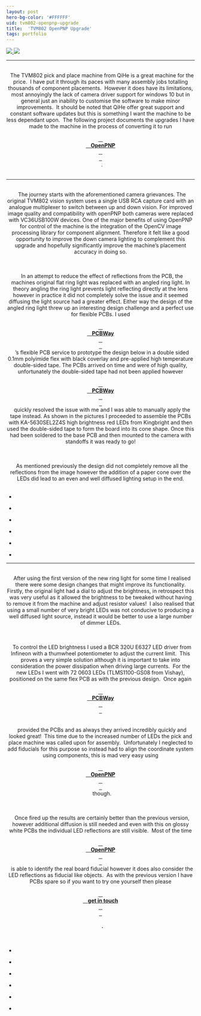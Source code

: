 ```yaml
---
layout: post
hero-bg-color: '#FFFFFF'
uid: tvm802-openpnp-upgrade
title:  'TVM802 OpenPNP Upgrade'
tags: portfolio
---
```


<a href="{{ site.url }}/images/portfolio/tvm802-openpnp-upgrade/IMG_20191223_125624.jpg">
<img src = "{{ site.url }}/images/portfolio/tvm802-openpnp-upgrade/IMG_20191223_125624.jpg">
</a>


<a href="{{ site.url }}/images/portfolio/tvm802-openpnp-upgrade/Sponsored+by+PCBWay.png">
<img src = "{{ site.url }}/images/portfolio/tvm802-openpnp-upgrade/Sponsored+by+PCBWay.png">
</a>


<hr>

<div class="sqs-html-content">
 <p class="" style="text-align:center;white-space:pre-wrap;">
  The TVM802 pick and place machine from QiHe is a great machine for the price.  I have put it through its paces with many assembly jobs totalling thousands of component placements.  However it does have its limitations, most annoyingly the lack of camera driver support for windows 10 but in general just an inability to customise the software to make minor improvements.  It should be noted that QiHe offer great support and constant software updates but this is something I want the machine to be less dependant upon.  The following project documents the upgrades I have made to the machine in the process of converting it to run
  <a href="https://openpnp.org/" target="_blank">
   <strong>
    OpenPNP
   </strong>
  </a>
  .
 </p>
</div>


<hr>

<div class="sqs-html-content">
 <p class="" style="text-align:center;white-space:pre-wrap;">
  The journey starts with the aforementioned camera grievances. The original TVM802 vision system uses a single USB RCA capture card with an analogue multiplexer to switch between up and down vision. For improved image quality and compatibility with openPNP both cameras were replaced with VC36USB100W devices. One of the major benefits of using OpenPNP for control of the machine is the integration of the OpenCV image processing library for component alignment. Therefore it felt like a good opportunity to improve the down camera lighting to complement this upgrade and hopefully significantly improve the machine’s placement accuracy in doing so.
 </p>
 <p class="" style="text-align:center;white-space:pre-wrap;">
  In an attempt to reduce the effect of reflections from the PCB, the machines original flat ring light was replaced with an angled ring light. In theory angling the ring light prevents light reflecting directly at the lens however in practice it did not completely solve the issue and it seemed diffusing the light source had a greater effect. Either way the design of the angled ring light threw up an interesting design challenge and a perfect use for flexible PCBs. I used
  <a href="https://www.pcbway.com">
   <strong>
    PCBWay
   </strong>
  </a>
  ’s flexible PCB service to prototype the design below in a double sided 0.1mm polyimide flex with black coverlay and pre-applied high temperature double-sided tape. The PCBs arrived on time and were of high quality, unfortunately the double-sided tape had not been applied however
  <a href="https://www.pcbway.com">
   <strong>
    PCBWay
   </strong>
  </a>
  quickly resolved the issue with me and I was able to manually apply the tape instead. As shown in the pictures I proceeded to assemble the PCBs with KA-5630SEL2Z4S high brightness red LEDs from Kingbright and then used the double-sided tape to form the board into its cone shape. Once this had been soldered to the base PCB and then mounted to the camera with standoffs it was ready to go!
 </p>
 <p class="" style="text-align:center;white-space:pre-wrap;">
  As mentioned previously the design did not completely remove all the reflections from the image however the addition of a paper cone over the LEDs did lead to an even and well diffused lighting setup in the end.
 </p>
</div>


<ul class="projects clearfix">
  <li>
    <div class="project" style='background-image: url(/images/portfolio/tvm802-openpnp-upgrade/IMG_20200619_183758.jpg)'>
      <a class="cover" href="{{ site.url }}/images/portfolio/tvm802-openpnp-upgrade/IMG_20200619_183758.jpg"></a>
    </div>
  </li>
  <li>
    <div class="project" style='background-image: url(/images/portfolio/tvm802-openpnp-upgrade/IMG_20200619_093653.jpg)'>
      <a class="cover" href="{{ site.url }}/images/portfolio/tvm802-openpnp-upgrade/IMG_20200619_093653.jpg"></a>
    </div>
  </li>
  <li>
    <div class="project" style='background-image: url(/images/portfolio/tvm802-openpnp-upgrade/IMG_20200619_092438.jpg)'>
      <a class="cover" href="{{ site.url }}/images/portfolio/tvm802-openpnp-upgrade/IMG_20200619_092438.jpg"></a>
    </div>
  </li>
  <li>
    <div class="project" style='background-image: url(/images/portfolio/tvm802-openpnp-upgrade/IMG_20200619_093626.jpg)'>
      <a class="cover" href="{{ site.url }}/images/portfolio/tvm802-openpnp-upgrade/IMG_20200619_093626.jpg"></a>
    </div>
  </li>
  <li>
    <div class="project" style='background-image: url(/images/portfolio/tvm802-openpnp-upgrade/IMG_20200619_093532.jpg)'>
      <a class="cover" href="{{ site.url }}/images/portfolio/tvm802-openpnp-upgrade/IMG_20200619_093532.jpg"></a>
    </div>
  </li>
  <li>
    <div class="project" style='background-image: url(/images/portfolio/tvm802-openpnp-upgrade/IMG_20200619_091355.jpg)'>
      <a class="cover" href="{{ site.url }}/images/portfolio/tvm802-openpnp-upgrade/IMG_20200619_091355.jpg"></a>
    </div>
  </li>
</ul>


<hr>

<div class="sqs-html-content">
 <p class="" style="text-align:center;white-space:pre-wrap;">
  After using the first version of the new ring light for some time I realised there were some design changes that might improve its functionality.  Firstly, the original light had a dial to adjust the brightness, in retrospect this was very useful as it allowed the brightness to be tweaked without having to remove it from the machine and adjust resistor values!  I also realised that using a small number of very bright LEDs was not conducive to producing a well diffused light source, instead it would be better to use a large number of dimmer LEDs.
 </p>
 <p class="" style="text-align:center;white-space:pre-wrap;">
  To control the LED brightness I used a BCR 320U E6327 LED driver from Infineon with a thumwheel potentiometer to adjust the current limit.  This proves a very simple solution although it is important to take into consideration the power dissipation when driving large currents.  For the new LEDs I went with 72 0603 LEDs (TLMS1100-GS08 from Vishay), positioned on the same flex PCB as with the previous design.  Once again
  <a href="https://www.pcbway.com">
   <strong>
    PCBWay
   </strong>
  </a>
  <strong>
  </strong>
  provided the PCBs and as always they arrived incredibly quickly and looked great!  This time due to the increased number of LEDs the pick and place machine was called upon for assembly.  Unfortunately I neglected to add fiducials for this purpose so instead had to align the coordinate system using components, this is mad very easy using
  <a href="https://openpnp.org/" target="_blank">
   <strong>
    OpenPNP
   </strong>
  </a>
  though.
 </p>
 <p class="" style="text-align:center;white-space:pre-wrap;">
  Once fired up the results are certainly better than the previous version, however additional diffusion is still needed and even with this on glossy white PCBs the individual LED reflections are still visible.  Most of the time
  <a href="https://openpnp.org/" target="_blank">
   <strong>
    OpenPNP
   </strong>
  </a>
  is able to identify the real board fiducial however it does also consider the LED reflections as fiducial like objects.  As with the previous version I have PCBs spare so if you want to try one yourself then please
  <a href="/contact-us">
   <strong>
    get in touch
   </strong>
  </a>
  <strong>
   .
  </strong>
 </p>
</div>


<ul class="projects clearfix">
  <li>
    <div class="project" style='background-image: url(/images/portfolio/tvm802-openpnp-upgrade/IMG_0008.jpg)'>
      <a class="cover" href="{{ site.url }}/images/portfolio/tvm802-openpnp-upgrade/IMG_0008.jpg"></a>
    </div>
  </li>
  <li>
    <div class="project" style='background-image: url(/images/portfolio/tvm802-openpnp-upgrade/IMG_0018.jpg)'>
      <a class="cover" href="{{ site.url }}/images/portfolio/tvm802-openpnp-upgrade/IMG_0018.jpg"></a>
    </div>
  </li>
  <li>
    <div class="project" style='background-image: url(/images/portfolio/tvm802-openpnp-upgrade/IMG_0020.jpg)'>
      <a class="cover" href="{{ site.url }}/images/portfolio/tvm802-openpnp-upgrade/IMG_0020.jpg"></a>
    </div>
  </li>
  <li>
    <div class="project" style='background-image: url(/images/portfolio/tvm802-openpnp-upgrade/IMG_0007.jpg)'>
      <a class="cover" href="{{ site.url }}/images/portfolio/tvm802-openpnp-upgrade/IMG_0007.jpg"></a>
    </div>
  </li>
  <li>
    <div class="project" style='background-image: url(/images/portfolio/tvm802-openpnp-upgrade/IMG_0012.jpg)'>
      <a class="cover" href="{{ site.url }}/images/portfolio/tvm802-openpnp-upgrade/IMG_0012.jpg"></a>
    </div>
  </li>
  <li>
    <div class="project" style='background-image: url(/images/portfolio/tvm802-openpnp-upgrade/IMG_0017.jpg)'>
      <a class="cover" href="{{ site.url }}/images/portfolio/tvm802-openpnp-upgrade/IMG_0017.jpg"></a>
    </div>
  </li>
</ul>


